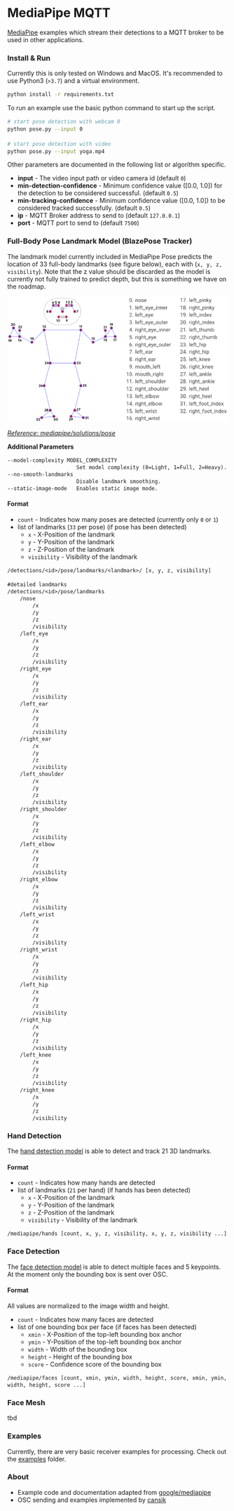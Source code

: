 # MediaPipe MQTT
[MediaPipe](https://google.github.io/mediapipe/) examples which stream their detections to a MQTT broker to be used in other applications.

### Install & Run

Currently this is only tested on Windows and MacOS. It's recommended to use Python3 (`>3.7`) and a virtual environment.

```bash
python install -r requirements.txt
```

To run an example use the basic python command to start up the script.

```bash
# start pose detection with webcam 0
python pose.py --input 0

# start pose detection with video
python pose.py --input yoga.mp4
```

Other parameters are documented in the following list or algorithm specific.

- **input** - The video input path or video camera id (default `0`)
- **min-detection-confidence** - Minimum confidence value ([0.0, 1.0]) for the detection to be considered successful. (default `0.5`)
- **min-tracking-confidence** - Minimum confidence value ([0.0, 1.0]) to be considered tracked successfully. (default `0.5`)
- **ip** - MQTT Broker address to send to (default `127.0.0.1`)
- **port** - MQTT port to send to (default `7500`)

### Full-Body Pose Landmark Model (BlazePose Tracker)
The landmark model currently included in MediaPipe Pose predicts the location of 33 full-body landmarks (see figure below), each with (`x, y, z, visibility`). Note that the z value should be discarded as the model is currently not fully trained to predict depth, but this is something we have on the roadmap.

![Pose Description](readme/pose_tracking_full_body_landmarks.png)

*[Reference: mediapipe/solutions/pose](https://google.github.io/mediapipe/solutions/pose#pose-landmark-model-blazepose-tracker)*

**Additional Parameters**

```
--model-complexity MODEL_COMPLEXITY
                      Set model complexity (0=Light, 1=Full, 2=Heavy).
--no-smooth-landmarks
                      Disable landmark smoothing.
--static-image-mode   Enables static image mode.
```

#### Format

- `count` - Indicates how many poses are detected (currently only `0` or `1`)
- list of landmarks (`33` per pose) (if pose has been detected)
    - `x` - X-Position of the landmark
    - `y` - Y-Position of the landmark
    - `z` - Z-Position of the landmark
    - `visibility` - Visibility of the landmark

```
/detections/<id>/pose/landmarks/<landmark>/ [x, y, z, visibility]

#detailed landmarks
/detections/<id>/pose/landmarks
    /nose
        /x
        /y
        /z
        /visibility
    /left_eye
        /x
        /y
        /z
        /visibility
    /right_eye
        /x
        /y
        /z
        /visibility
    /left_ear
        /x
        /y
        /z
        /visibility
    /right_ear
        /x
        /y
        /z
        /visibility
    /left_shoulder
        /x
        /y
        /z
        /visibility
    /right_shoulder
        /x
        /y
        /z
        /visibility
    /left_elbow
        /x
        /y
        /z
        /visibility
    /right_elbow
        /x
        /y
        /z
        /visibility
    /left_wrist
        /x
        /y
        /z
        /visibility
    /right_wrist
        /x
        /y
        /z
        /visibility
    /left_hip
        /x
        /y
        /z
        /visibility
    /right_hip
        /x
        /y
        /z
        /visibility
    /left_knee
        /x
        /y
        /z
        /visibility
    /right_knee
        /x
        /y
        /z
        /visibility

```

### Hand Detection
The [hand detection model](https://google.github.io/mediapipe/solutions/hands.html) is able to detect and track 21 3D landmarks.

#### Format

- `count` - Indicates how many hands are detected
- list of landmarks (`21` per hand) (if hands has been detected)
    - `x` - X-Position of the landmark
    - `y` - Y-Position of the landmark
    - `z` - Z-Position of the landmark
    - `visibility` - Visibility of the landmark

```
/mediapipe/hands [count, x, y, z, visibility, x, y, z, visibility ...]
```

### Face Detection
The [face detection model](https://google.github.io/mediapipe/solutions/face_detection.html) is able to detect multiple faces and 5 keypoints. At the moment only the bounding box is sent over OSC.

#### Format
All values are normalized to the image width and height.

- `count` - Indicates how many faces are detected
- list of one bounding box per face (if faces has been detected)
    - `xmin` - X-Position of the top-left bounding box anchor
    - `ymin` - Y-Position of the top-left bounding box anchor
    - `width` - Width of the bounding box
    - `height` - Height of the bounding box
    - `score` - Confidence score of the bounding box

```
/mediapipe/faces [count, xmin, ymin, width, height, score, xmin, ymin, width, height, score ...]
```

### Face Mesh
tbd

### Examples

Currently, there are very basic receiver examples for processing. Check out the [examples](examples) folder.

### About
* Example code and documentation adapted from [google/mediapipe](https://google.github.io/mediapipe/solutions/)
* OSC sending and examples implemented by [cansik](https://github.com/cansik)